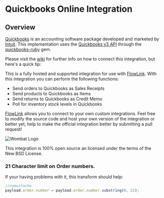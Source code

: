 # Quickbooks Online Integration

## Overview

[Quickbooks](http://quickbooks.intuit.com) is an accounting software package developed and marketed by [Intuit](http://www.intuit.com). This implementation uses the [Quickbooks v3 API](https://developer.intuit.com/apiexplorer?apiname=V3QBO) through the [quickbooks-ruby](https://github.com/ruckus/quickbooks-ruby) gem.

Please visit the [wiki](https://github.com/flowlink/quickbooks_integration/wiki) for further info on how to connect this integration, but here's a quick tip:

This is a fully hosted and supported integration for use with [FlowLink](http://flowlink.io). With this integration you can perform the following functions:

* Send orders to Quickbooks as Sales Receipts
* Send products to Quickbooks as Items
* Send returns to Quickbooks as Credit Memo
* Poll for inventory stock levels in Quickbooks

[FlowLink](http://flowlink.io) allows you to connect to your own custom integrations.
Feel free to modify the source code and host your own version of the integration
or better yet, help to make the official integration better by submitting a pull request!

![Wombat Logo](http://spreecommerce.com/images/wombat_logo.png)

This integration is 100% open source an licensed under the terms of the New BSD License.

### 21 Character limit on Order numbers.

If your having problems with it, this transform should help:
```javascript
//nomustache
payload.order.number = payload.order.number.substring(0, 21);
```
